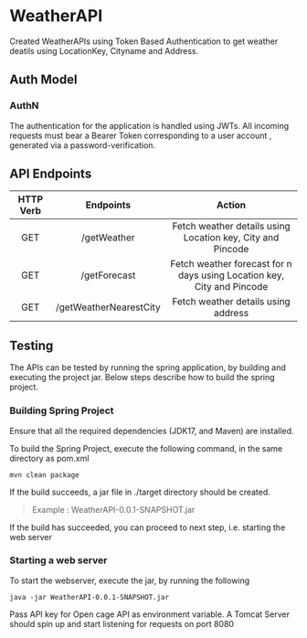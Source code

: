 # WeatherAPI
Created WeatherAPIs using Token Based Authentication to get weather deatils using LocationKey, Cityname and Address.

## Auth Model
### AuthN
The authentication for the application is handled using JWTs. All incoming requests must bear a Bearer Token corresponding to a user account , generated via a password-verification.

## API Endpoints
| HTTP Verb | Endpoints | Action |
|  :---:         |     :---:      |           :---: |
| GET     | /getWeather         | Fetch weather details using Location key, City and Pincode    |
| GET     | /getForecast        | Fetch weather forecast for n days using Location key, City and Pincode       |
| GET     | /getWeatherNearestCity       | Fetch weather details using address      |

## Testing
The APIs can be tested by running the spring application, by building and executing the project jar.
Below steps describe how to build the spring project.

### Building Spring Project

Ensure that all the required dependencies (JDK17, and Maven) are installed.

To build the Spring Project, execute the following command, in the same directory as pom.xml
```
mvn clean package
```
If the build succeeds, a jar file in ./target directory should be created.

> Example : WeatherAPI-0.0.1-SNAPSHOT.jar

If the build has succeeded, you can proceed to next step, i.e. starting the web server

### Starting a web server
To start the webserver, execute the jar, by running the following

```
java -jar WeatherAPI-0.0.1-SNAPSHOT.jar
```
Pass API key for Open cage API as environment variable.
A Tomcat Server should spin up and start listening for requests on port 8080

